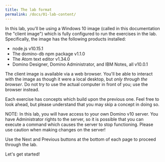 ```yaml
---
title: The lab format
permalink: /docs/01-lab-content/
---
```


In this lab, you'll be using a Windows 10 image (called in this documentation the "client image") which is fully configured to run the exercises in the lab.  Specifically, the image has the following products installed:

- node.js v10.15.1
- The domino-db npm package v1.1.0
- The Atom text editor v1.34.0
- Domino Designer, Domino Administrator, and IBM Notes, all v10.0.1

The client image is available via a web browser. You'll be able to interact with the image as though it were a local desktop, but _only through the browser_. Do not try to use the actual computer in front of you; use the browser instead.

Each exercise has concepts which build upon the previous one. Feel free to look ahead, but please understand that you may skip a concept in doing so.

NOTE: In this lab, you will have access to your own Domino v10 server. You have Administrator rights to the server, so it is possible that you can execute a command which causes the server to stop functioning. Please use caution when making changes on the server!

Use the Next and Previous buttons at the bottom of each page to proceed through the lab.

Let's get started!